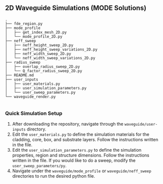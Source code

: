 ## 2D Waveguide Simulations (MODE Solutions)

````
.
├── fde_region.py
├── mode_profile
│   ├── get_index_mesh_2D.py
│   └── mode_profile_2D.py
├── neff_sweep
│   ├── neff_height_sweep_2D.py
│   ├── neff_height_sweep_variations_2D.py
│   ├── neff_width_sweep_2D.py
│   └── neff_width_sweep_variations_2D.py
├── radius_sweep
│   ├── overlap_radius_sweep_2D.py
│   └── Q_factor_radius_sweep_2D.py
├── README.md
├── user_inputs
│   ├── user_materials.py
│   ├── user_simulation_parameters.py
│   └── user_sweep_parameters.py
└── waveguide_render.py


````


### Quick Simulation Setup

1. After downloading the repository, navigate through the `waveguide/user-inputs` directory.
2. Edit the `user_materials.py` to define the simulation materials for the cladding, core, box, and substrate layers. Follow the instructions written in the file.
3. Edit the `user_simulation_parameters.py` to define the simulation properties, region and structure dimensions. Follow the instructions written in the file. If you would like to do a sweep, modify the `user_sweep_parameters/py`.
4. Navigate under the `waveguide/mode_profile` or `waveguide/neff_sweep` directories to run the desired python file.
